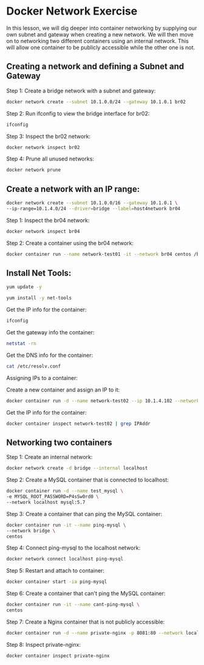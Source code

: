 # Docker Network Exercise

In this lesson, we will dig deeper into container networking by supplying our own subnet and gateway when creating a new network. We will then move on to networking two different containers using an internal network. This will allow one container to be publicly accessible while the other one is not.

## Creating a network and defining a Subnet and Gateway

Step 1: Create a bridge network with a subnet and gateway:

```bash
docker network create --subnet 10.1.0.0/24 --gateway 10.1.0.1 br02
```

Step 2: Run ifconfig to view the bridge interface for br02:

```bash
ifconfig
```

Step 3: Inspect the br02 network:

```bash
docker network inspect br02
```

Step 4: Prune all unused networks:

```bash
docker network prune
```

## Create a network with an IP range:

```bash
docker network create --subnet 10.1.0.0/16 --gateway 10.1.0.1 \
--ip-range=10.1.4.0/24 --driver=bridge --label=host4network br04
```

Step 1: Inspect the br04 network:

```bash
docker network inspect br04
```

Step 2: Create a container using the br04 network:

```bash
docker container run --name network-test01 -it --network br04 centos /bin/bash
```


## Install Net Tools:

```bash
yum update -y
```

```bash
yum install -y net-tools
```


Get the IP info for the container:

```bash
ifconfig
```

Get the gateway info the container:

```bash
netstat -rn
```

Get the DNS info for the container:

```bash
cat /etc/resolv.conf
```


Assigning IPs to a container:


Create a new container and assign an IP to it:


```bash
docker container run -d --name network-test02 --ip 10.1.4.102 --network br04 nginx
```


Get the IP info for the container:

```bash
docker container inspect network-test02 | grep IPAddr
```


## Networking two containers

Step 1: Create an internal network:

```bash
docker network create -d bridge --internal localhost
```

Step 2: Create a MySQL container that is connected to localhost:

```bash
docker container run -d --name test_mysql \
-e MYSQL_ROOT_PASSWORD=P4sSw0rd0 \
--network localhost mysql:5.7
```

Step 3: Create a container that can ping the MySQL container:

```bash
docker container run -it --name ping-mysql \
--network bridge \
centos
```

Step 4: Connect ping-mysql to the localhost network:

```bash
docker network connect localhost ping-mysql
```

Step 5: Restart and attach to container:

```bash
docker container start -ia ping-mysql
```

Step 6: Create a container that can't ping the MySQL container:

```bash
docker container run -it --name cant-ping-mysql \
centos
```

Step 7: Create a Nginx container that is not publicly accessible:

```bash
docker container run -d --name private-nginx -p 8081:80 --network localhost nginx
```

Step 8: Inspect private-nginx:

```bash
docker container inspect private-nginx
```